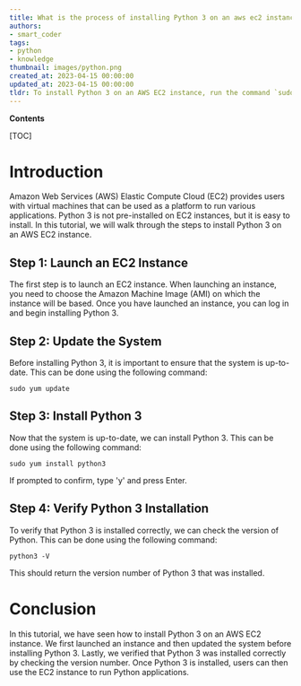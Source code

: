 ```yaml
---
title: What is the process of installing Python 3 on an aws ec2 instance?
authors:
- smart_coder
tags:
- python
- knowledge
thumbnail: images/python.png
created_at: 2023-04-15 00:00:00
updated_at: 2023-04-15 00:00:00
tldr: To install Python 3 on an AWS EC2 instance, run the command `sudo yum install python3` in the terminal.
---
```


**Contents**

[TOC]

# Introduction 

Amazon Web Services (AWS) Elastic Compute Cloud (EC2) provides users with virtual machines that can be used as a platform to run various applications. Python 3 is not pre-installed on EC2 instances, but it is easy to install. In this tutorial, we will walk through the steps to install Python 3 on an AWS EC2 instance.

## Step 1: Launch an EC2 Instance

The first step is to launch an EC2 instance. When launching an instance, you need to choose the Amazon Machine Image (AMI) on which the instance will be based. Once you have launched an instance, you can log in and begin installing Python 3.

## Step 2: Update the System

Before installing Python 3, it is important to ensure that the system is up-to-date. This can be done using the following command:

```
sudo yum update
```

## Step 3: Install Python 3

Now that the system is up-to-date, we can install Python 3. This can be done using the following command:

```
sudo yum install python3
```

If prompted to confirm, type 'y' and press Enter.

## Step 4: Verify Python 3 Installation

To verify that Python 3 is installed correctly, we can check the version of Python. This can be done using the following command:

```
python3 -V
```

This should return the version number of Python 3 that was installed.

# Conclusion

In this tutorial, we have seen how to install Python 3 on an AWS EC2 instance. We first launched an instance and then updated the system before installing Python 3. Lastly, we verified that Python 3 was installed correctly by checking the version number. Once Python 3 is installed, users can then use the EC2 instance to run Python applications.
